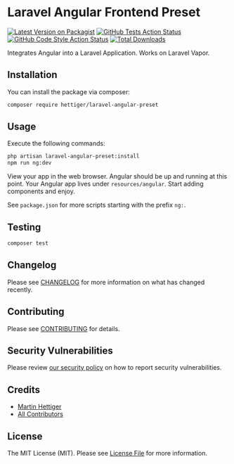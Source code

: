 # Laravel Angular Frontend Preset

[![Latest Version on Packagist](https://img.shields.io/packagist/v/hettiger/laravel-angular-preset.svg?style=flat-square)](https://packagist.org/packages/hettiger/laravel-angular-preset)
[![GitHub Tests Action Status](https://img.shields.io/github/workflow/status/hettiger/laravel-angular-preset/run-tests?label=tests)](https://github.com/hettiger/laravel-angular-preset/actions?query=workflow%3Arun-tests+branch%3Amain)
[![GitHub Code Style Action Status](https://img.shields.io/github/workflow/status/hettiger/laravel-angular-preset/Fix%20PHP%20code%20style%20issues?label=code%20style)](https://github.com/hettiger/laravel-angular-preset/actions?query=workflow%3A"Fix+PHP+code+style+issues"+branch%3Amain)
[![Total Downloads](https://img.shields.io/packagist/dt/hettiger/laravel-angular-preset.svg?style=flat-square)](https://packagist.org/packages/hettiger/laravel-angular-preset)

Integrates Angular into a Laravel Application. Works on Laravel Vapor.

## Installation

You can install the package via composer:

```bash
composer require hettiger/laravel-angular-preset
```

## Usage

Execute the following commands:

```bash
php artisan laravel-angular-preset:install
npm run ng:dev
```

View your app in the web browser. Angular should be up and running at this point.
Your Angular app lives under `resources/angular`. Start adding components and enjoy.

See `package.json` for more scripts starting with the prefix `ng:`.

## Testing

```bash
composer test
```

## Changelog

Please see [CHANGELOG](CHANGELOG.md) for more information on what has changed recently.

## Contributing

Please see [CONTRIBUTING](CONTRIBUTING.md) for details.

## Security Vulnerabilities

Please review [our security policy](../../security/policy) on how to report security vulnerabilities.

## Credits

- [Martin Hettiger](https://github.com/hettiger)
- [All Contributors](../../contributors)

## License

The MIT License (MIT). Please see [License File](LICENSE.md) for more information.
